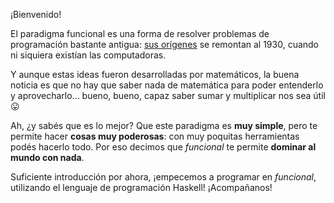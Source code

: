¡Bienvenido! 

El paradigma funcional es una forma de resolver problemas de programación bastante antigua: [sus orígenes](https://es.wikipedia.org/wiki/C%C3%A1lculo_lambda) se remontan al 1930, cuando ni siquiera existían las computadoras.

Y aunque estas ideas fueron desarrolladas por matemáticos, la buena noticia es que no hay que saber nada de matemática para poder entenderlo y aprovecharlo... bueno, bueno, capaz saber sumar y multiplicar nos sea útil :stuck_out_tongue:

Ah, ¿y sabés que es lo mejor? Que este paradigma es **muy simple**, pero te permite hacer **cosas muy poderosas**: con muy poquitas herramientas podés hacerlo todo. Por eso decimos que _funcional_ te permite **dominar al mundo con nada**.

Suficiente introducción por ahora, ¡empecemos a programar en _funcional_, utilizando el lenguaje de programación Haskell! ¡Acompañanos!

